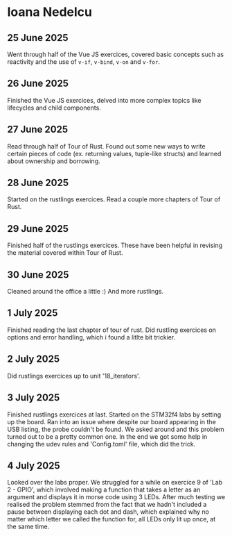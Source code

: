 # Ioana Nedelcu

## 25 June 2025
Went through half of the Vue JS exercices, covered basic concepts such as reactivity and the use of `v-if`, `v-bind`, `v-on` and `v-for`.

## 26 June 2025
Finished the Vue JS exercices, delved into more complex topics like lifecycles and child components.

## 27 June 2025
Read through half of Tour of Rust. Found out some new ways to write certain pieces of code (ex. returning values, tuple-like structs) and learned about ownership and borrowing.

## 28 June 2025
Started on the rustlings exercices. Read a couple more chapters of Tour of Rust.

## 29 June 2025
Finished half of the rustlings exercices. These have been helpful in revising the material covered within Tour of Rust. 

## 30 June 2025
Cleaned around the office a little :) And more rustlings.

## 1 July 2025
Finished reading the last chapter of tour of rust. Did rustling exercices on options and error handling, which i found a litlte bit trickier. 

## 2 July 2025
Did rustlings exercices up to unit '18_iterators'. 

## 3 July 2025
Finished rustlings exercices at last. Started on the STM32f4 labs by setting up the board. Ran into an issue where despite our board appearing in the USB listing, the probe couldn't be found. We asked around and this problem turned out to be a pretty common one. In the end we got some help in changing the udev rules and 'Config.toml' file, which did the trick.

## 4 July 2025
Looked over the labs proper. We struggled for a while on exercice 9 of 'Lab 2 - GPIO', which involved making a function that takes a letter as an argument and displays it in morse code using 3 LEDs. After much testing we realised the problem stemmed from the fact that we hadn't included a pause between displaying each dot and dash, which explained why no matter which letter we called the function for, all LEDs only lit up once, at the same time. 

